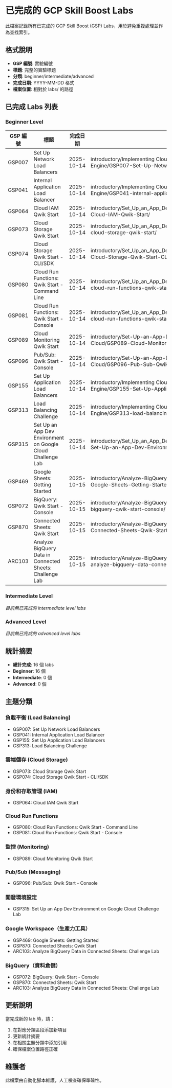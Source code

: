 # 已完成的 GCP Skill Boost Labs

此檔案記錄所有已完成的 GCP Skill Boost (GSP) Labs，用於避免重複處理並作為查找索引。

## 格式說明
- **GSP 編號**: 實驗編號
- **標題**: 完整的實驗標題
- **分類**: beginner/intermediate/advanced
- **完成日期**: YYYY-MM-DD 格式
- **檔案位置**: 相對於 labs/ 的路徑

## 已完成 Labs 列表

### Beginner Level

| GSP 編號 | 標題 | 完成日期 | 檔案位置 |
|----------|------|----------|----------|
| GSP007 | Set Up Network Load Balancers | 2025-10-14 | introductory/Implementing Cloud Load Balancing for Compute Engine/GSP007-Set-Up-Network-Load-Balancers/ |
| GSP041 | Internal Application Load Balancer | 2025-10-14 | introductory/Implementing Cloud Load Balancing for Compute Engine/GSP041-internal-application-load-balancer/ |
| GSP064 | Cloud IAM Qwik Start | 2025-10-14 | introductory/Set_Up_an_App_Dev_Environment_on_Google_Cloud/GSP064-Cloud-IAM-Qwik-Start/ |
| GSP073 | Cloud Storage Qwik Start | 2025-10-14 | introductory/Set_Up_an_App_Dev_Environment_on_Google_Cloud/GSP073-cloud-storage-qwik-start/ |
| GSP074 | Cloud Storage Qwik Start - CLI/SDK | 2025-10-14 | introductory/Set_Up_an_App_Dev_Environment_on_Google_Cloud/GSP074-Cloud-Storage-Qwik-Start-CLI/ |
| GSP080 | Cloud Run Functions: Qwik Start - Command Line | 2025-10-14 | introductory/Set_Up_an_App_Dev_Environment_on_Google_Cloud/GSP080-cloud-run-functions-qwik-start-command-line/ |
| GSP081 | Cloud Run Functions: Qwik Start - Console | 2025-10-14 | introductory/Set_Up_an_App_Dev_Environment_on_Google_Cloud/GSP081-cloud-run-functions-qwik-start-console/ |
| GSP089 | Cloud Monitoring Qwik Start | 2025-10-14 | introductory/Set-Up-an-App-Dev-Environment-on-Google-Cloud/GSP089-Cloud-Monitoring-Qwik-Start/ |
| GSP096 | Pub/Sub: Qwik Start - Console | 2025-10-14 | introductory/Set-Up-an-App-Dev-Environment-on-Google-Cloud/GSP096-Pub-Sub-Qwik-Start-Console/ |
| GSP155 | Set Up Application Load Balancers | 2025-10-14 | introductory/Implementing Cloud Load Balancing for Compute Engine/GSP155-Set-Up-Application-Load-Balancers/ |
| GSP313 | Load Balancing Challenge | 2025-10-14 | introductory/Implementing Cloud Load Balancing for Compute Engine/GSP313-load-balancing-challenge/ |
| GSP315 | Set Up an App Dev Environment on Google Cloud Challenge Lab | 2025-10-14 | introductory/Set_Up_an_App_Dev_Environment_on_Google_Cloud/GSP315-Set-Up-an-App-Dev-Environment-on-Google-Cloud-Challenge-Lab/ |
| GSP469 | Google Sheets: Getting Started | 2025-10-15 | introductory/Analyze-BigQuery-Data-in-Connected-Sheets/GSP469-Google-Sheets-Getting-Started/ |
| GSP072 | BigQuery: Qwik Start - Console | 2025-10-15 | introductory/Analyze-BigQuery-Data-in-Connected-Sheets/GSP072-bigquery-qwik-start-console/ |
| GSP870 | Connected Sheets: Qwik Start | 2025-10-15 | introductory/Analyze-BigQuery-Data-in-Connected-Sheets/GSP870-Connected-Sheets-Qwik-Start/ |
| ARC103 | Analyze BigQuery Data in Connected Sheets: Challenge Lab | 2025-10-15 | introductory/Analyze-BigQuery-Data-in-Connected-Sheets/ARC103-analyze-bigquery-data-connected-sheets-challenge-lab/ |

### Intermediate Level
*目前無已完成的 intermediate level labs*

### Advanced Level
*目前無已完成的 advanced level labs*

## 統計摘要

- **總計完成**: 16 個 labs
- **Beginner**: 16 個
- **Intermediate**: 0 個
- **Advanced**: 0 個

## 主題分類

### 負載平衡 (Load Balancing)
- GSP007: Set Up Network Load Balancers
- GSP041: Internal Application Load Balancer
- GSP155: Set Up Application Load Balancers
- GSP313: Load Balancing Challenge

### 雲端儲存 (Cloud Storage)
- GSP073: Cloud Storage Qwik Start
- GSP074: Cloud Storage Qwik Start - CLI/SDK

### 身份和存取管理 (IAM)
- GSP064: Cloud IAM Qwik Start

### Cloud Run Functions
- GSP080: Cloud Run Functions: Qwik Start - Command Line
- GSP081: Cloud Run Functions: Qwik Start - Console

### 監控 (Monitoring)
- GSP089: Cloud Monitoring Qwik Start

### Pub/Sub (Messaging)
- GSP096: Pub/Sub: Qwik Start - Console

### 開發環境設定
- GSP315: Set Up an App Dev Environment on Google Cloud Challenge Lab

### Google Workspace（生產力工具）
- GSP469: Google Sheets: Getting Started
- GSP870: Connected Sheets: Qwik Start
- ARC103: Analyze BigQuery Data in Connected Sheets: Challenge Lab

### BigQuery（資料倉儲）
- GSP072: BigQuery: Qwik Start - Console
- GSP870: Connected Sheets: Qwik Start
- ARC103: Analyze BigQuery Data in Connected Sheets: Challenge Lab

## 更新說明

當完成新的 lab 時，請：
1. 在對應分類區段添加新項目
2. 更新統計摘要
3. 在相關主題分類中添加引用
4. 確保檔案位置路徑正確

## 維護者
此檔案由自動化腳本維護，人工檢查確保準確性。
